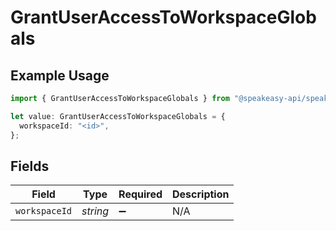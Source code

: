 # GrantUserAccessToWorkspaceGlobals

## Example Usage

```typescript
import { GrantUserAccessToWorkspaceGlobals } from "@speakeasy-api/speakeasy-client-sdk-typescript/sdk/models/operations";

let value: GrantUserAccessToWorkspaceGlobals = {
  workspaceId: "<id>",
};
```

## Fields

| Field              | Type               | Required           | Description        |
| ------------------ | ------------------ | ------------------ | ------------------ |
| `workspaceId`      | *string*           | :heavy_minus_sign: | N/A                |
